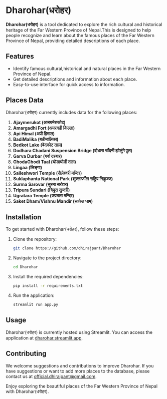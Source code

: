 # Dharohar(धरोहर)

**Dharohar(धरोहर)** is a tool dedicated to explore the rich cultural and historical heritage of the Far Western Province of Nepal.This is designed to help people recognize and learn about the famous places of the Far Western Province of Nepal, providing detailed descriptions of each place.

## Features

- Identify famous cultural,historical and natural places in the Far Western Province of Nepal.
- Get detailed descriptions and information about each place.
- Easy-to-use interface for quick access to information.

## Places Data

Dharohar(धरोहर) currently includes data for the following places:

1. **Ajaymerukot (अजयमेरुकोट)**
2. **Amargadhi Fort (अमरगढी किल्ला)**
3. **Api Himal (अपी हिमाल)**
4. **BadiMalika (बडीमालिका)**
5. **Bedkot Lake (बेदकोट ताल)**
6. **Dodhara Chadani Suspension Bridge (दोधारा चाँदनी झोलुंगे पुल)**
7. **Garva Durbar (गर्वा दरबार)**
8. **GhodaGhodi Taal (घोडाघोडी ताल)**
9. **Lingaa (लिङ्गा)**
10. **Saileshwori Temple (सैलेश्वरी मन्दिर)**
11. **Suklaphanta National Park (शुक्लाफाँटा राष्ट्रिय निकुञ्ज)**
12. **Surma Sarovar (सुरमा सरोवर)**
13. **Tripura Sundari (त्रिपुरा सुन्दरी)**
14. **Ugratara Temple (उग्रतारा मन्दिर)**
15. **Saket Dham/Vishnu Mandir (साकेत धाम)**

## Installation

To get started with Dharohar(धरोहर), follow these steps:

1. Clone the repository:
   ```bash
   git clone https://github.com/dhirajpant/Dharohar
   ```
2. Navigate to the project directory:
   ```bash
   cd Dharohar
   ```
3. Install the required dependencies:
   ```bash
   pip install -r requirements.txt
   ```
4. Run the application:
   ```bash
   streamlit run app.py
   ```

## Usage

Dharohar(धरोहर) is currently hosted using Streamlit. You can access the application at [dharohar.streamlit.app](https://dharohar.streamlit.app).

## Contributing

We welcome suggestions and contributions to improve Dharohar. If you have suggestions or want to add more places to the database, please contact us at [official.dhirajpant@gmail.com](mailto:official.dhirajpant@gmail.com).

Enjoy exploring the beautiful places of the Far Western Province of Nepal with Dharohar(धरोहर).
